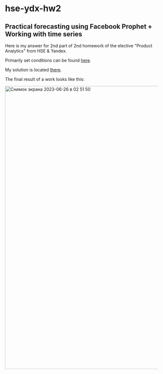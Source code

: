 # hse-ydx-hw2

## Practical forecasting using Facebook Prophet + Working with time series

Here is my answer for 2nd part of 2nd homework of the elective "Product Analytics" from HSE & Yandex.

Primarily set conditions can be found [here](https://github.com/kamilarakhimova/hse-ydx-hw2/blob/main/hse_homework_2_2_condition.ipynb).

My solution is located [there](https://github.com/kamilarakhimova/hse-ydx-hw2/blob/main/hse_homework_2_2_solution.ipynb).

The final result of a work looks like this:

<img width="930" alt="Снимок экрана 2023-06-26 в 02 51 50" src="https://github.com/kamilarakhimova/hse-ydx-hw2/assets/58568615/75bdb694-7646-46f5-bed0-34738ea14b51">
